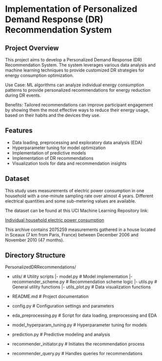 # Implementation of Personalized Demand Response (DR) Recommendation System

## Project Overview
This project aims to develop a Personalized Demand Response (DR) Recommendation System. The system leverages various data analysis and machine learning techniques to provide customized DR strategies for energy consumption optimization.

Use Case: ML algorithms can analyze individual energy consumption patterns to provide personalized recommendations for energy reduction during DR events.

Benefits: Tailored recommendations can improve participant engagement by showing them the most effective ways to reduce their energy usage, based on their habits and the devices they use.

## Features
- Data loading, preprocessing and exploratory data analysis (EDA)
- Hyperparameter tuning for model optimization
- Implementation of predictive models
- Implementation of DR recommendations
- Visualization tools for data and recommendation insights

## Dataset
This study uses measurements of electric power consumption in one household with a one-minute sampling rate over almost 4 years. Different electrical quantities and some sub-metering values are available. 

The dataset can be found at this UCI Machine Learning Repository link:

[Individual household electric power consumption](https://archive.ics.uci.edu/ml/datasets/individual+household+electric+power+consumption)

This archive contains 2075259 measurements gathered in a house located in Sceaux (7 km from Paris, France) between December 2006 and November 2010 (47 months).

## Directory Structure
PersonalizedDRRecommendations/

- utils/ # Utility scripts
  |- model.py # Model implementation
  |- recommender_scheme.py # Recommendation scheme logic
  |- utils.py # General utility functions
  |- utils_plot.py # Data visualization functions

-  README.md # Project documentation
-  config.py # Configuration settings and parameters
-  eda_preprocessing.py # Script for data loading, preprocessing and EDA
-  model_hyperparam_tuning.py # Hyperparameter tuning for models
-  prediction.py # Predictive modeling and analysis
-  recommender_initiator.py # Initiates the recommendation process
-  recommender_query.py # Handles queries for recommendations
